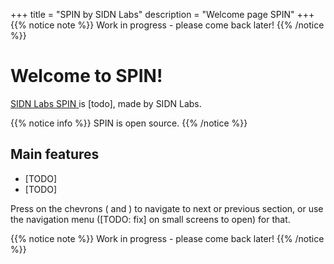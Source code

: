 +++
title = "SPIN by SIDN Labs"
description = "Welcome page SPIN"
+++
{{% notice note %}}
Work in progress - please come back later!
{{% /notice %}}

# Welcome to SPIN!
[SIDN Labs SPIN <i class='fa fa-github'></i>](https://github.com/sidn/spin) is [todo],
made by SIDN Labs.

{{% notice info %}}
SPIN is open source.
{{% /notice %}}

## Main features

* [TODO]
* [TODO]

Press on the chevrons (<i class='fa fa-chevron-left'></i> and
<i class='fa fa-chevron-right'></i>) to navigate to next or previous section, or use the
navigation menu ([TODO: fix]<i class='fa fa-menu-hamburger'></i> on small screens to
open) for that.

{{% notice note %}}
Work in progress - please come back later!
{{% /notice %}}
